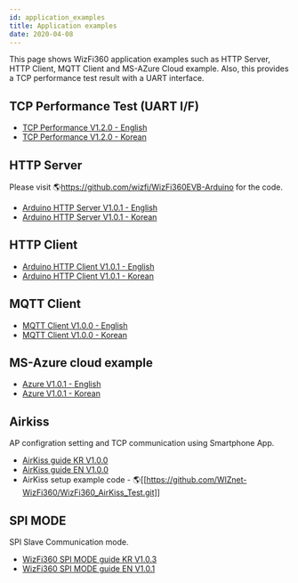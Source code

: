 ```yaml
---
id: application_examples
title: Application examples
date: 2020-04-08
---
```


This page shows WizFi360 application examples such as HTTP Server, HTTP
Client, MQTT Client and MS-AZure Cloud example. Also, this provides a
TCP performance test result with a UART interface.

## TCP Performance Test (UART I/F)

* <a href="/img/products/wizfi360/wizfi360ds/wizfi360tp_v120e.pdf" target="_blank">TCP Performance V1.2.0 - English</a>
* <a href="/img/products/wizfi360/wizfi360ds/wizfi360tp_v120k.pdf" target="_blank">TCP Performance V1.2.0 - Korean</a>

## HTTP Server

Please visit 🌎<https://github.com/wizfi/WizFi360EVB-Arduino> for the
code.

* <a href="/img/products/wizfi360/wizfi360ds/wizfi360_an_hs_v101e.pdf" target="_blank">Arduino HTTP Server V1.0.1 - English</a>
* <a href="/img/products/wizfi360/wizfi360ds/wizfi360_an_hs_v101k.pdf" target="_blank">Arduino HTTP Server V1.0.1 - Korean</a>

## HTTP Client

* <a href="/img/products/wizfi360/wizfi360ds/wizfi360_an_hc_v101e.pdf" target="_blank">Arduino HTTP Client V1.0.1 - English</a>
* <a href="/img/products/wizfi360/wizfi360ds/wizfi360_an_hc_v101k.pdf" target="_blank">Arduino HTTP Client V1.0.1 - Korean</a>

## MQTT Client

* <a href="/img/products/wizfi360/wizfi360ds/wizfi360_an_mqtt_e.pdf" target="_blank">MQTT Client V1.0.0 - English</a>
* <a href="/img/products/wizfi360/wizfi360ds/wizfi360_an_mqtt_k.pdf" target="_blank">MQTT Client V1.0.0 - Korean</a>

## MS-Azure cloud example

* <a href="/img/products/wizfi360/wizfi360ds/wizfi360_an_azure_v100_e.pdf" target="_blank">Azure V1.0.1 - English</a>
* <a href="/img/products/wizfi360/wizfi360ds/wizfi360_an_azure_v100_k.pdf" target="_blank">Azure V1.0.1 - Korean</a>

## Airkiss

AP configration setting and TCP communication using Smartphone App.

* <a href="/img/products/wizfi360/wizfi360ds/wizfi360_airkiss.pdf" target="_blank">AirKiss guide KR V1.0.0</a>
* <a href="/img/products/wizfi360/wizfi360ds/wizfi360_airkiss_en.pdf" target="_blank">AirKiss guide EN V1.0.0</a>
* AirKiss setup example code - 🌎[[https://github.com/WIZnet-WizFi360/WizFi360_AirKiss_Test.git]]

## SPI MODE

SPI Slave Communication mode.
 
* <a href="/img/products/wizfi360/wizfi360app/wizfi360_an_spi_k_103_1.pdf" target="_blank">WizFi360 SPI MODE guide KR V1.0.3</a>
* <a href="/img/products/wizfi360/wizfi360app/wizfi360_an_spi_e_101_1.pdf" target="_blank">WizFi360 SPI MODE guide EN V1.0.1</a>
